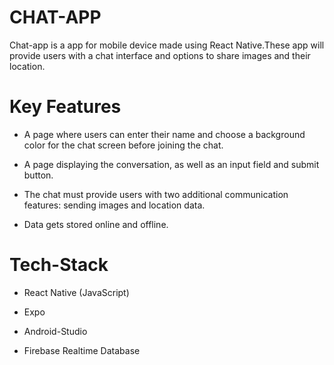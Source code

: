 # CHAT-APP

Chat-app is a app for mobile device made using React Native.These app will provide users with a chat interface and options to share images and their location.

# Key Features

- A page where users can enter their name and choose a background color for the chat screen
  before joining the chat.

* A page displaying the conversation, as well as an input field and submit button.

- The chat must provide users with two additional communication features: sending images
  and location data.

* Data gets stored online and offline.

# Tech-Stack

- React Native (JavaScript)

* Expo

- Android-Studio

* Firebase Realtime Database
